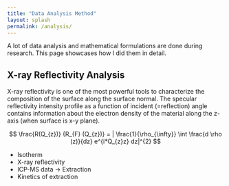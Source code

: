 ```yaml
---
title: "Data Analysis Method"
layout: splash
permalink: /analysis/
---
```


A lot of data analysis and mathematical formulations are done during research. This page showcases how I did them in detail.

## X-ray Reflectivity Analysis

X-ray reflectivity is one of the most powerful tools to characterize the composition of the surface along the surface normal.
The specular reflectivity intensity profile as a function of incident (=reflection) angle contains information about the electron density of the material along the z-axis (when surface is x-y plane).

$$ \frac{R(Q_{z})} {R_{F} (Q_{z})} = | \frac{1}{\rho_{\infty}} \int \frac{d \rho (z)}{dz} e^{i*Q_{z}z} dz|^{2} $$

* Isotherm
* X-ray reflectivity
* ICP-MS data -> Extraction
* Kinetics of extraction